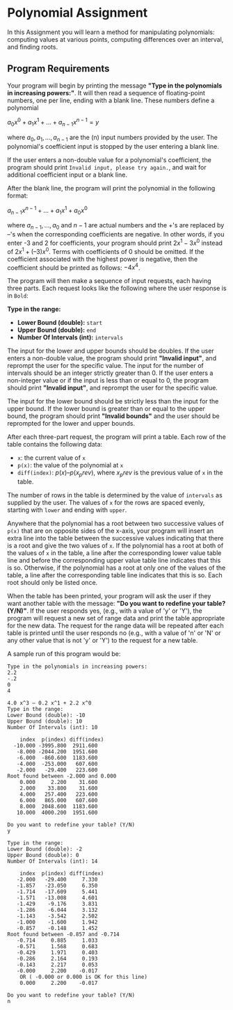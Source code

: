# Polynomial Assignment

In this Assignment you will learn a method for manipulating polynomials: computing values at various points, computing differences over an interval, and finding roots.

## Program Requirements

Your program will begin by printing the message **"Type in the polynomials in increasing powers:"**. It will then read a sequence of floating-point numbers, one per line, ending with a blank line. These numbers define a polynomial

$a_0 x^0 + a_1 x^1 + \ldots + a_{n-1} x^{n-1} = y$

where $a_0, a_1, \ldots, a_{n-1}$ are the \(n\) input numbers provided by the user. The polynomial's coefficient input is stopped by the user entering a blank line.

If the user enters a non-double value for a polynomial's coefficient, the program should print `Invalid input, please try again.`, and wait for additional coefficient input or a blank line.

After the blank line, the program will print the polynomial in the following format:

$a_{n-1} x^{n-1} + \ldots + a_1 x^1 + a_0 x^0$

where $a_{n-1}, \ldots, a_0$ and $n-1$ are actual numbers and the +'s are replaced by –'s when the corresponding coefficients are negative. In other words, if you enter -3 and 2 for coefficients, your program should print $2 x^1 - 3 x^0$ instead of $2 x^1 + (–3) x^0$. Terms with coefficients of 0 should be omitted. If the coefficient associated with the highest power is negative, then the coefficient should be printed as follows: $-4 x^4$.

The program will then make a sequence of input requests, each having three parts. Each request looks like the following where the user response is in `Bold`:

**Type in the range:**
- **Lower Bound (double):** `start`
- **Upper Bound (double):** `end`
- **Number Of Intervals (int):** `intervals`

The input for the lower and upper bounds should be doubles. If the user enters a non-double value, the program should print **"Invalid input"**, and reprompt the user for the specific value. The input for the number of intervals should be an integer strictly greater than 0. If the user enters a non-integer value or if the input is less than or equal to 0, the program should print **"Invalid input"**, and reprompt the user for the specific value.

The input for the lower bound should be strictly less than the input for the upper bound. If the lower bound is greater than or equal to the upper bound, the program should print **"Invalid bounds"** and the user should be reprompted for the lower and upper bounds.

After each three-part request, the program will print a table. Each row of the table contains the following data:

- `x`: the current value of `x`
- `p(x)`: the value of the polynomial at `x`
- `diff(index)`: $`p(x) – p(x_prev)`$, where $`x_prev`$ is the previous value of `x` in the table.

The number of rows in the table is determined by the value of `intervals` as supplied by the user. The values of `x` for the rows are spaced evenly, starting with `lower` and ending with `upper`.

Anywhere that the polynomial has a root between two successive values of `p(x)` that are on opposite sides of the x-axis, your program will insert an extra line into the table between the successive values indicating that there is a root and give the two values of `x`. If the polynomial has a root at both of the values of `x` in the table, a line after the corresponding lower value table line and before the corresponding upper value table line indicates that this is so. Otherwise, if the polynomial has a root at only one of the values of the table, a line after the corresponding table line indicates that this is so. Each root should only be listed once.

When the table has been printed, your program will ask the user if they want another table with the message: **"Do you want to redefine your table? (Y/N)"**. If the user responds yes, (e.g., with a value of 'y' or 'Y'), the program will request a new set of range data and print the table appropriate for the new data. The request for the range data will be repeated after each table is printed until the user responds no (e.g., with a value of 'n' or 'N' or any other value that is not 'y' or 'Y') to the request for a new table.

A sample run of this program would be:

```plaintext
Type in the polynomials in increasing powers:
2.2
-.2
0
4

4.0 x^3 – 0.2 x^1 + 2.2 x^0 
Type in the range:
Lower Bound (double): -10
Upper Bound (double): 10
Number Of Intervals (int): 10

    index  p(index) diff(index)
  -10.000 -3995.800  2911.600
   -8.000 -2044.200  1951.600
   -6.000  -860.600  1183.600
   -4.000  -253.000   607.600
   -2.000   -29.400   223.600
Root found between -2.000 and 0.000
    0.000     2.200    31.600
    2.000    33.800    31.600
    4.000   257.400   223.600
    6.000   865.000   607.600
    8.000  2048.600  1183.600
   10.000  4000.200  1951.600 

Do you want to redefine your table? (Y/N)
y

Type in the range:
Lower Bound (double): -2
Upper Bound (double): 0
Number Of Intervals (int): 14

    index  p(index) diff(index)
   -2.000   -29.400     7.330
   -1.857   -23.050     6.350
   -1.714   -17.609     5.441
   -1.571   -13.008     4.601
   -1.429    -9.176     3.831
   -1.286    -6.044     3.132
   -1.143    -3.542     2.502
   -1.000    -1.600     1.942
   -0.857    -0.148     1.452
Root found between -0.857 and -0.714
   -0.714     0.885     1.033
   -0.571     1.568     0.683
   -0.429     1.971     0.403
   -0.286     2.164     0.193
   -0.143     2.217     0.053
   -0.000     2.200    -0.017
    OR ( -0.000 or 0.000 is OK for this line)
    0.000     2.200    -0.017 

Do you want to redefine your table? (Y/N)
n
